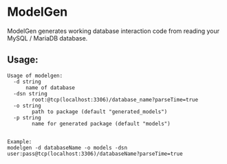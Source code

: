 # ModelGen

ModelGen generates working database interaction code from reading your MySQL / MariaDB database.



## Usage:

```
Usage of modelgen:
  -d string
      name of database
  -dsn string
    	root:@tcp(localhost:3306)/database_name?parseTime=true
  -o string
    	path to package (default "generated_models")
  -p string
    	name for generated package (default "models")
    	
    	
Example:
modelgen -d databaseName -o models -dsn user:pass@tcp(localhost:3306)/databaseName?parseTime=true
```

